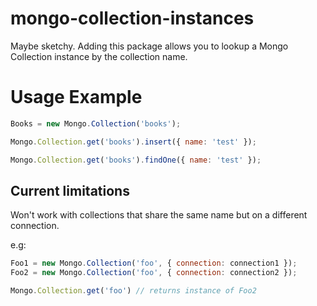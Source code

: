 mongo-collection-instances
===============

Maybe sketchy. Adding this package allows you to lookup a Mongo Collection instance by the collection name.

# Usage Example

```js
Books = new Mongo.Collection('books');

Mongo.Collection.get('books').insert({ name: 'test' });

Mongo.Collection.get('books').findOne({ name: 'test' });
```

## Current limitations

Won't work with collections that share the same name but on a different connection.

e.g:

```js
Foo1 = new Mongo.Collection('foo', { connection: connection1 });
Foo2 = new Mongo.Collection('foo', { connection: connection2 });

Mongo.Collection.get('foo') // returns instance of Foo2
```
